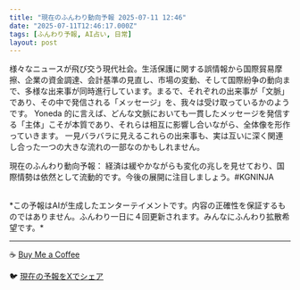 ```yaml
---
title: "現在のふんわり動向予報 2025-07-11 12:46"
date: "2025-07-11T12:46:17.000Z"
tags: [ふんわり予報, AI占い, 日常]
layout: post
---
```


様々なニュースが飛び交う現代社会。生活保護に関する誤情報から国際貿易摩擦、企業の資金調達、会計基準の見直し、市場の変動、そして国際紛争の動向まで、多様な出来事が同時進行しています。まるで、それぞれの出来事が「文脈」であり、その中で発信される「メッセージ」を、我々は受け取っているかのようです。  Yoneda 的に言えば、どんな文脈においても一貫したメッセージを発信する「主体」こそが本質であり、それらは相互に影響し合いながら、全体像を形作っていきます。  一見バラバラに見えるこれらの出来事も、実は互いに深く関連し合った一つの大きな流れの一部なのかもしれません。


現在のふんわり動向予報：
経済は緩やかながらも変化の兆しを見せており、国際情勢は依然として流動的です。今後の展開に注目しましょう。#KGNINJA

<br>
*この予報はAIが生成したエンターテイメントです。内容の正確性を保証するものではありません。ふんわり一日に４回更新されます。みんなにふんわり拡散希望です。*

---
☕️ [Buy Me a Coffee](https://www.buymeacoffee.com/kgninja)

🐦 [現在の予報をXでシェア](https://twitter.com/intent/tweet?text=%E7%8F%BE%E5%9C%A8%E3%81%AE%E3%81%B5%E3%82%93%E3%82%8F%E3%82%8A%E4%BA%88%E5%A0%B1%3A%20%E3%80%8C%E6%A7%98%E3%80%85%E3%81%AA%E3%83%8B%E3%83%A5%E3%83%BC%E3%82%B9%E3%81%8C%E9%A3%9B%E3%81%B3%E4%BA%A4%E3%81%86%E7%8F%BE%E4%BB%A3%E7%A4%BE%E4%BC%9A%E3%80%82%E3%80%8D%23KGNINJA%20%E7%B6%9A%E3%81%8D%E3%81%AF%E3%83%96%E3%83%AD%E3%82%B0%E3%81%A7%EF%BC%81%F0%9F%91%87&url=https%3A%2F%2Fkg-ninja.github.io%2FFunwariyoso%2F)

